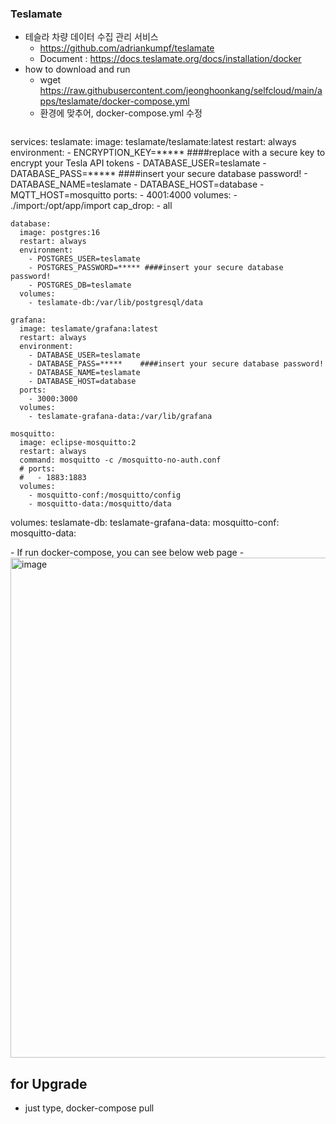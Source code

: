 ### Teslamate 
- 테슬라 차량 데이터 수집 관리 서비스
  - https://github.com/adriankumpf/teslamate
  - Document : https://docs.teslamate.org/docs/installation/docker
- how to download and run
  - wget https://raw.githubusercontent.com/jeonghoonkang/selfcloud/main/apps/teslamate/docker-compose.yml
  - 환경에 맞추어, docker-compose.yml 수정
  <pre>
services:
    teslamate:
      image: teslamate/teslamate:latest
      restart: always
      environment:
        - ENCRYPTION_KEY=*****   ####replace with a secure key to encrypt your Tesla API tokens
        - DATABASE_USER=teslamate
        - DATABASE_PASS=*****     ####insert your secure database password!
        - DATABASE_NAME=teslamate
        - DATABASE_HOST=database
        - MQTT_HOST=mosquitto
      ports:
        - 4001:4000
      volumes:
        - ./import:/opt/app/import
      cap_drop:
        - all
  
    database:
      image: postgres:16
      restart: always
      environment:
        - POSTGRES_USER=teslamate
        - POSTGRES_PASSWORD=***** ####insert your secure database password!
        - POSTGRES_DB=teslamate
      volumes:
        - teslamate-db:/var/lib/postgresql/data
  
    grafana:
      image: teslamate/grafana:latest
      restart: always
      environment:
        - DATABASE_USER=teslamate
        - DATABASE_PASS=*****    ####insert your secure database password!
        - DATABASE_NAME=teslamate
        - DATABASE_HOST=database
      ports:
        - 3000:3000
      volumes:
        - teslamate-grafana-data:/var/lib/grafana
  
    mosquitto:
      image: eclipse-mosquitto:2
      restart: always
      command: mosquitto -c /mosquitto-no-auth.conf
      # ports:
      #   - 1883:1883
      volumes:
        - mosquitto-conf:/mosquitto/config
        - mosquitto-data:/mosquitto/data
  
  volumes:
    teslamate-db:
    teslamate-grafana-data:
    mosquitto-conf:
    mosquitto-data:
   
  </pre>
- If run docker-compose, you can see below web page
  - <img width="800" alt="image" src="https://github.com/jeonghoonkang/selfcloud/assets/4180063/d9c16506-ad7c-461e-9835-1a3bc32e9af2">
 
## for Upgrade
- just type, docker-compose pull
